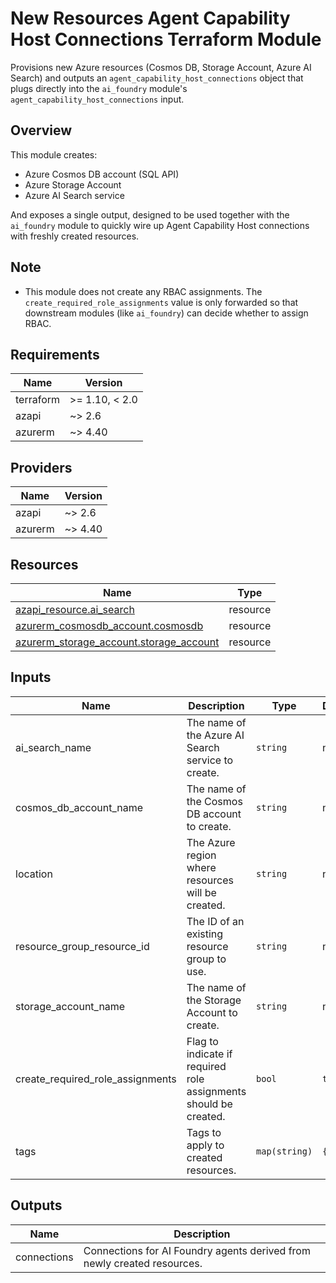 <!-- META
title: New Resources Agent Capability Host Connections Terraform Module
description: Provisions Azure resources (Cosmos DB, Storage Account, Azure AI Search) and outputs an agent_capability_host_connections object for the ai_foundry module.
author: CAIRA Team
ms.date: 08/18/2025
ms.topic: module
estimated_reading_time: 4
keywords:
    - terraform module
    - agent capability host
    - cosmos db
    - azure storage
    - azure ai search
    - new resources
-->

# New Resources Agent Capability Host Connections Terraform Module

Provisions new Azure resources (Cosmos DB, Storage Account, Azure AI Search) and outputs an `agent_capability_host_connections` object that plugs directly into the `ai_foundry` module's `agent_capability_host_connections` input.

## Overview

This module creates:

- Azure Cosmos DB account (SQL API)
- Azure Storage Account
- Azure AI Search service

And exposes a single output, designed to be used together with the `ai_foundry` module to quickly wire up Agent Capability Host connections with freshly created resources.

## Note

- This module does not create any RBAC assignments. The `create_required_role_assignments` value is only forwarded so that downstream modules (like `ai_foundry`) can decide whether to assign RBAC.

<!-- BEGIN_TF_DOCS -->
## Requirements

| Name      | Version        |
|-----------|----------------|
| terraform | >= 1.10, < 2.0 |
| azapi     | ~> 2.6         |
| azurerm   | ~> 4.40        |

## Providers

| Name    | Version |
|---------|---------|
| azapi   | ~> 2.6  |
| azurerm | ~> 4.40 |

## Resources

| Name                                                                                                                                       | Type     |
|--------------------------------------------------------------------------------------------------------------------------------------------|----------|
| [azapi_resource.ai_search](https://registry.terraform.io/providers/Azure/azapi/latest/docs/resources/resource)                             | resource |
| [azurerm_cosmosdb_account.cosmosdb](https://registry.terraform.io/providers/hashicorp/azurerm/latest/docs/resources/cosmosdb_account)      | resource |
| [azurerm_storage_account.storage_account](https://registry.terraform.io/providers/hashicorp/azurerm/latest/docs/resources/storage_account) | resource |

## Inputs

| Name                                | Description                                                      | Type          | Default | Required |
|-------------------------------------|------------------------------------------------------------------|---------------|---------|:--------:|
| ai\_search\_name                    | The name of the Azure AI Search service to create.               | `string`      | n/a     |   yes    |
| cosmos\_db\_account\_name           | The name of the Cosmos DB account to create.                     | `string`      | n/a     |   yes    |
| location                            | The Azure region where resources will be created.                | `string`      | n/a     |   yes    |
| resource\_group\_resource\_id       | The ID of an existing resource group to use.                     | `string`      | n/a     |   yes    |
| storage\_account\_name              | The name of the Storage Account to create.                       | `string`      | n/a     |   yes    |
| create\_required\_role\_assignments | Flag to indicate if required role assignments should be created. | `bool`        | `true`  |    no    |
| tags                                | Tags to apply to created resources.                              | `map(string)` | `{}`    |    no    |

## Outputs

| Name        | Description                                                             |
|-------------|-------------------------------------------------------------------------|
| connections | Connections for AI Foundry agents derived from newly created resources. |
<!-- END_TF_DOCS -->
